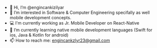 - 👋 Hi, I’m @engincankizilyar
- 👀 I’m interested in Software & Computer Engineering specifally as well mobile development concepts.
- 💻 I'm currently working as Jr. Mobile Developer on React-Native
- 🌱 I’m currently learning native mobile development languages (Swift for ios, Java & Kotlin for android)
- 📫 How to reach me: engincankzlyr23@gmail.com
